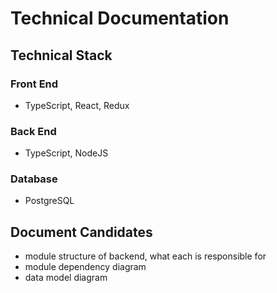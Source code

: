 # Technical Documentation

## Technical Stack

### Front End

- TypeScript, React, Redux

### Back End

- TypeScript, NodeJS

### Database

- PostgreSQL

## Document Candidates

- module structure of backend, what each is responsible for
- module dependency diagram
- data model diagram
